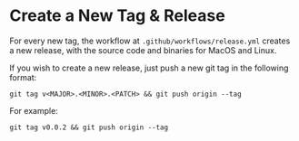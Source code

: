 Create a New Tag & Release
===
For every new tag, the workflow at `.github/workflows/release.yml` creates a new release, with the source code and binaries for MacOS and Linux.

If you wish to create a new release, just push a new git tag in the following format:
```
git tag v<MAJOR>.<MINOR>.<PATCH> && git push origin --tag
```

For example:
```
git tag v0.0.2 && git push origin --tag
```

